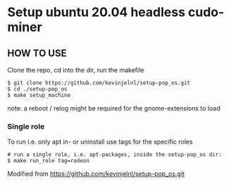 # Setup ubuntu 20.04 headless cudo-miner

## HOW TO USE

Clone the repo, cd into the dir, run the makefile

```
$ git clone https://github.com/kevinjelnl/setup-pop_os.git
$ cd ./setup-pop_os
$ make setup_machine
```

note: a reboot / relog might be required for the gnome-extensions to load

### Single role

To run i.e. only apt in- or uninstall use tags for the specific roles

```
# run a single role, i.e. apt-packages, inside the setup-pop_os dir:
$ make run_role tag=radeon
```

Modified from https://github.com/kevinjelnl/setup-pop_os.git
